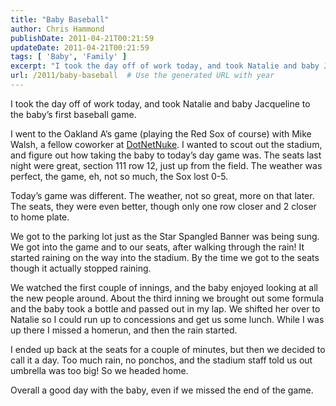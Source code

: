 ```yaml
---
title: "Baby Baseball"
author: Chris Hammond
publishDate: 2011-04-21T00:21:59
updateDate: 2011-04-21T00:21:59
tags: [ 'Baby', 'Family' ]
excerpt: "I took the day off of work today, and took Natalie and baby Jacqueline to the baby’s first baseball game.  I went to the Oakland A’s game (playing the Red Sox of course) with Mike Walsh, a fellow coworker at DotNetNuke. I wanted to scout out the stadium, and figure out how taking the baby to today’s day game was. The seats last night were great, section 111 row 12, just up from the field. The weather was perfect, the game, eh, not so much, the Sox lost 0-5.  Today’s game was different. The weather, not so great, more on that later. The seats, they were even better, though only one row closer and 2 closer to home plate.  We got to the parking lot just as the Star Spangled Banner was being sung. We got into the game and to our seats, after walking through the rain! It started raining on the way into the stadium. By the time we got to the seats though it actually stopped raining.  We watched the first couple of innings, and the baby enjoyed looking at all the new people around. About the third inning we brought out some formula and the baby took a bottle and passed out in my lap. We shifted her over to Natalie so I could run up to concessions and get us some lunch. While I was up there I missed a homerun, and then the rain started.  I ended up back at the seats for a couple of minutes, but then we decided to call it a day. Too much rain, no ponchos, and the stadium staff told us out umbrella was too big! So we headed home.  Overall a good day with the baby, even if we missed the end of the game."
url: /2011/baby-baseball  # Use the generated URL with year
---
```

<p>I took the day off of work today, and took Natalie and baby Jacqueline to the baby’s first baseball game.</p>  <p>I went to the Oakland A’s game (playing the Red Sox of course) with Mike Walsh, a fellow coworker at <a href="https://www.dotnetnuke.com">DotNetNuke</a>. I wanted to scout out the stadium, and figure out how taking the baby to today’s day game was. The seats last night were great, section 111 row 12, just up from the field. The weather was perfect, the game, eh, not so much, the Sox lost 0-5.</p>  <p>Today’s game was different. The weather, not so great, more on that later. The seats, they were even better, though only one row closer and 2 closer to home plate.</p>  <p>We got to the parking lot just as the Star Spangled Banner was being sung. We got into the game and to our seats, after walking through the rain! It started raining on the way into the stadium. By the time we got to the seats though it actually stopped raining.</p>  <p>We watched the first couple of innings, and the baby enjoyed looking at all the new people around. About the third inning we brought out some formula and the baby took a bottle and passed out in my lap. We shifted her over to Natalie so I could run up to concessions and get us some lunch. While I was up there I missed a homerun, and then the rain started.</p>  <p>I ended up back at the seats for a couple of minutes, but then we decided to call it a day. Too much rain, no ponchos, and the stadium staff told us out umbrella was too big! So we headed home.</p>  <p>Overall a good day with the baby, even if we missed the end of the game.</p>
